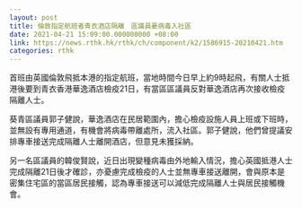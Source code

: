 ```yaml
---
layout: post
title: 倫敦指定航班者青衣酒店隔離　區議員憂病毒入社區
date: 2021-04-21 15:09:00.000000000 +08:00
link: https://news.rthk.hk/rthk/ch/component/k2/1586915-20210421.htm
categories: rthk
---
```


首班由英國倫敦飛抵本港的指定航班，當地時間今日早上約9時起飛，有關人士抵港後要到青衣香港華逸酒店檢疫21日，有當區區議員反對華逸酒店再次接收檢疫隔離人士。

葵青區議員郭子健說，華逸酒店在民居範圍內，擔心檢疫設施人員上班或下班時，並無設有專用通道，有機會將病毒帶離處所，流入社區。郭子健說，他們曾提議安排專車接送完成隔離人士離開酒店，但意見未獲採納。

另一名區議員的韓俊賢說，近日出現變種病毒由外地輸入情況，擔心英國抵港人士完成隔離21日後才確診，亦憂慮完成檢疫的人士並無專車接送離開，會與原本是密集住宅區的當區居民接觸，認為專車接送可以減低完成隔離人士與居民接觸機會。

